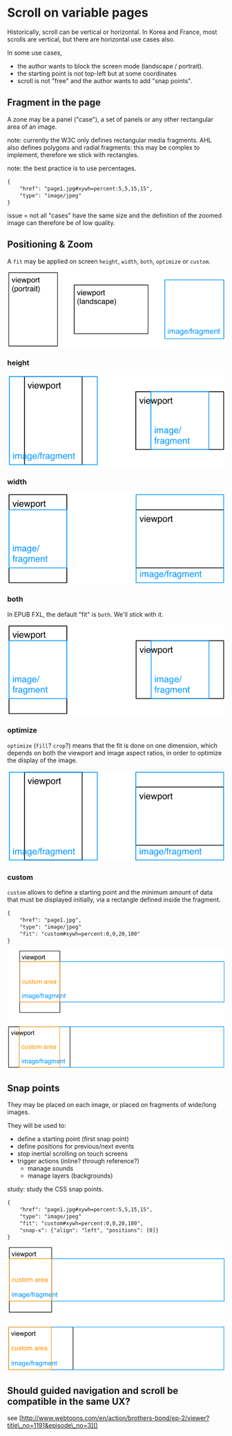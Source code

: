# Scroll on variable pages

Historically, scroll can be vertical or horizontal. In Korea and France, most scrolls are vertical, but there are horizontal use cases also.

In some use cases, 

- the author wants to block the screen mode (landscape / portrait). 
- the starting point is not top-left but at some coordinates
- scroll is not "free" and the author wants to add "snap points". 

## Fragment in the page

A zone may be a panel ("case"), a set of panels or any other rectangular area of an image.

note: currently the W3C only defines rectangular media fragments. AHL also defines polygons and radial fragments: this may be complex to implement, therefore we stick with rectangles. 

note: the best practice is to use percentages.

	{
		"href": "page1.jpg#xywh=percent:5,5,15,15",
		"type": "image/jpeg"
	}

issue = not all "cases" have the same size and the definition of the zoomed image can therefore be of low quality.

## Positioning & Zoom

A `fit` may be applied on screen `height`, `width`, `both`, `optimize` or `custom`.

![](Scroll_elements.png)

### height

![](Scroll_fit_height.png)

### width

![](Scroll_fit_width.png)

### both

In EPUB FXL, the default "fit" is `both`. We'll stick with it.

![](Scroll_fit_both.png)

### optimize

`optimize` (`fill`? `crop`?) means that the fit is done on one dimension, which depends on both the viewport and image aspect ratios, in order to optimize the display of the image.

![](Scroll_fit_optimize.png)

### custom

`custom` allows to define a starting point and the minimum amount of data that must be displayed initially, via a rectangle defined inside the fragment.

	{
		"href": "page1.jpg",
		"type": "image/jpeg"
		"fit": "custom#xywh=percent:0,0,20,100"
	}

![](Scroll_fit_custom.png)

## Snap points

They may be placed on each image, or placed on fragments of wide/long images. 

They will be used to:

- define a starting point (first snap point)
- define positions for previous/next events
- stop inertial scrolling on touch screens
- trigger actions (inline? through reference?)
	- manage sounds
	- manage layers (backgrounds)

study: study the CSS snap points.

	{
		"href": "page1.jpg#xywh=percent:5,5,15,15",
		"type": "image/jpeg"
		"fit": "custom#xywh=percent:0,0,20,100",
		"snap-x": {"align": "left", "positions": [0]}
	}

![](Scroll_snap_left.png)

## Should guided navigation and scroll be compatible in the same UX? 

see [http://www.webtoons.com/en/action/brothers-bond/ep-2/viewer?title\_no=1191&episode\_no=3]()



